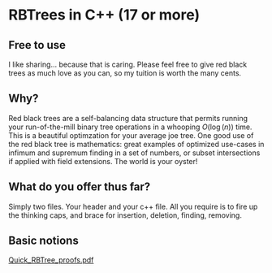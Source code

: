# RBTrees in C++ (17 or more)

## Free to use
I like sharing... because that is caring. Please feel free to give red black trees as much love as you can, so my tuition is worth the many cents.

## Why?
Red black trees are a self-balancing data structure that permits running your run-of-the-mill binary tree operations in a whooping $O(\log{(n)})$ time. This is a beautiful optimzation for your average joe tree.
One good use of the red black tree is mathematics: great examples of optimized use-cases in infimum and supremum finding in a set of numbers, or subset intersections if applied with field extensions. The world is your oyster!

## What do you offer thus far? 
Simply two files. Your header and your c++ file. All you require is to fire up the thinking caps, and brace for insertion, deletion, finding, removing.

## Basic notions
[Quick_RBTree_proofs.pdf](https://github.com/user-attachments/files/20378439/Quick_RBTree_proofs.pdf)
